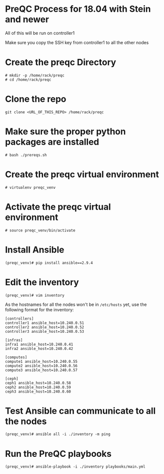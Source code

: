 # PreQC Process for 18.04 with Stein and newer

All of this will be run on controller1

Make sure you copy the SSH key from controller1 to all the other nodes

# Create the preqc Directory
```
# mkdir -p /home/rack/preqc  
# cd /home/rack/preqc
```

# Clone the repo
```
git clone <URL_OF_THIS_REPO> /home/rack/preqc
```

# Make sure the proper python packages are installed
```
# bash ./prereqs.sh
```

# Create the preqc virtual environment
```
# virtualenv preqc_venv
```

# Activate the preqc virtual environment
```
# source preqc_venv/bin/activate
```

# Install Ansible
```
(preqc_venv)# pip install ansible==2.9.4
```

# Edit the inventory
```
(preqc_venv)# vim inventory
```
As the hostnames for all the nodes won't be in `/etc/hosts` yet, use the following format for the inventory:
```
[controllers]
controller1 ansible_host=10.240.0.51
controller2 ansible_host=10.240.0.52
controller3 ansible_host=10.240.0.53

[infras]
infra1 ansible_host=10.240.0.41
infra2 ansible_host=10.240.0.42

[computes]
compute1 ansible_host=10.240.0.55
compute2 ansible_host=10.240.0.56
compute3 ansible_host=10.240.0.57

[ceph]
ceph1 ansible_host=10.240.0.58
ceph2 ansible_host=10.240.0.59
ceph3 ansible_host=10.240.0.60
```

# Test Ansible can communicate to all the nodes
```
(preqc_venv)# ansible all -i ./inventory -m ping
```

# Run the PreQC playbooks
```
(preqc_venv)# ansible-playbook -i ./inventory playbooks/main.yml
```
